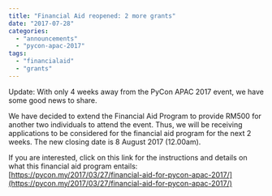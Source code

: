 ```yaml
---
title: "Financial Aid reopened: 2 more grants"
date: "2017-07-28"
categories:
  - "announcements"
  - "pycon-apac-2017"
tags:
  - "financialaid"
  - "grants"
---
```


Update: With only 4 weeks away from the PyCon APAC 2017 event, we have some good news to share.

We have decided to extend the Financial Aid Program to provide RM500 for another two individuals to attend the event. Thus, we will be receiving applications to be considered for the financial aid program for the next 2 weeks. The new closing date is 8 August 2017 (12.00am).

If you are interested, click on this link for the instructions and details on what this financial aid program entails: [https://pycon.my/2017/03/27/financial-aid-for-pycon-apac-2017/](https://pycon.my/2017/03/27/financial-aid-for-pycon-apac-2017/)
